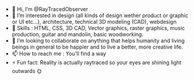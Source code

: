 - 👋 Hi, I’m @RayTracedObserver
- 👀 I’m interested in design (all kinds of design wether product or graphic or UI etc...), architecture, technical 3D modeling (CAD), webdesign
- 🌱 Skills : HTML, CSS, 3D CAD, Vector graphics, raster graphics, music production, guitar and mandolin, basic woodworking.
- 💞️ I’m looking to collaborate on anything that helps humanity and living beings in general to be happier and to live a better, more creative life.
- 📫 How to reach me : You'll find a way
- ⚡ Fun fact: Reality is actually raytraced so your eyes are shining light outwards 🌞

<!---
RayTracedObserver/RayTracedObserver is a ✨ special ✨ repository because its `README.md` (this file) appears on your GitHub profile.
You can click the Preview link to take a look at your changes.
--->
